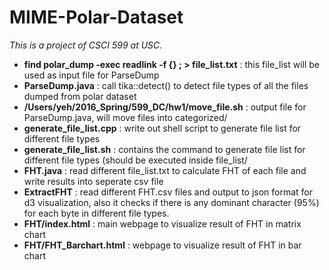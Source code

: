 # MIME-Polar-Dataset
_This is a project of CSCI 599 at USC._

* **find polar_dump -exec readlink -f {} \; > file_list.txt** : this file_list will be used as input file for ParseDump
* **ParseDump.java** : call tika::detect() to detect file types of all the files dumped from polar dataset
* **/Users/yeh/2016_Spring/599_DC/hw1/move_file.sh** : output file for ParseDump.java, will move files into categorized/
* **generate_file_list.cpp** : write out shell script to generate file list for different file types
* **generate_file_list.sh** : contains the command to generate file list for different file types (should be executed inside file_list/
* **FHT.java** : read different file_list.txt to calculate FHT of each file and write results into seperate csv file
* **ExtractFHT** : read different FHT.csv files and output to json format for d3 visualization, also it checks if there is any dominant character (95%) for each byte in different file types.
* **FHT/index.html** : main webpage to visualize result of FHT in matrix chart
* **FHT/FHT_Barchart.html** : webpage to visualize result of FHT in bar chart

